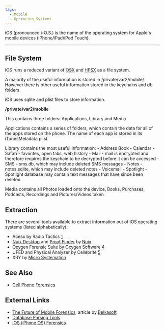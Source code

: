 ```yaml
---
tags:
  - Mobile
  - Operating Systems
---
```

iOS (pronounced i-O.S.) is the name of the operating system for Apple's
mobile devices (iPhone/iPad/iPod Touch).

------------------------------------------------------------------------

## File System

iOS runs a reduced variant of [OSX](mac_os_x.md) and
[HFSX](hfs+.md) as a file system.

A majority of the useful information is stored in /private/var2/mobile/
However there is other useful information stored in the keychains and db
folders.

iOS uses sqlite and plist files to store information.

**/private/var2/mobile**

This contains three folders: Applications, Library and Media

Applications contains a series of folders, which contain the data for
all of the apps stored on the phone. The name of each app is stored in
its iTunesMetadata.plist.

Library contains the most useful information: - Address Book -
Calendar - Safari - favorites, open tabs, web history - Mail - mail is
encrypted and therefore requires the keychain to be decrypted before it
can be accessed - SMS - sms.db, which may include deleted SMS messages -
Notes - notes.sqlite, which may include deleted notes - Voicemail -
Spotlight - Spotlight database may contain text messages that have since
been deleted.

Media contains all Photos loaded onto the device, Books, Purchases,
Podcasts, Recordings and Pictures/Videos taken

## Extraction

There are several tools available to extract information out of iOS
operating systems (listed alphabetically):

* Aceso by Radio Tactics
  [1](https://radio-tactics.com)
* [Nuix Desktop](nuix_desktop.md) and [Proof Finder](proof_finder.md) by
  [Nuix](nuix.md).
* Oxygen Forensic Suite by Oxygen Software
  [4](https://www.oxygen-forensic.com/en/)
* UFED and Physical Analyzer by Cellebrite
  [5](https://cellebrite.com/en/home/)
* XRY by [Micro Systemation](https://www.msab.com/)

## See Also

* [Cell Phone Forensics](cell_phone_forensics.md)

## External Links

* [The Future of Mobile Forensics](https://belkasoft.com/future-of-mobile-forensics),
  article by [Belkasoft](belkasoft.md)
* [Database Parsing Tools](https://linuxsleuthing.blogspot.com/2011/05/iphone-forensics-tools.html)
* [iOS (iPhone OS) Forensics](https://www.systoolsgroup.com/forensics/sqlite/ios.html)
